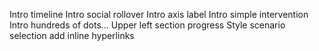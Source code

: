 Intro timeline
Intro social rollover
Intro axis label
Intro simple intervention
Intro hundreds of dots...
Upper left section progress
Style scenario selection
add inline hyperlinks
